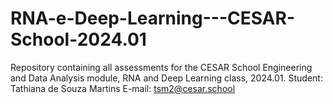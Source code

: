 # RNA-e-Deep-Learning---CESAR-School-2024.01
Repository containing all assessments for the CESAR School Engineering and Data Analysis module, RNA and Deep Learning class, 2024.01.
Student: Tathiana de Souza Martins
E-mail: tsm2@cesar.school
